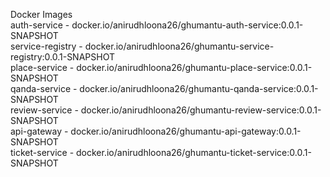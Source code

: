 Docker Images  
auth-service - docker.io/anirudhloona26/ghumantu-auth-service:0.0.1-SNAPSHOT  
service-registry - docker.io/anirudhloona26/ghumantu-service-registry:0.0.1-SNAPSHOT  
place-service - docker.io/anirudhloona26/ghumantu-place-service:0.0.1-SNAPSHOT  
qanda-service - docker.io/anirudhloona26/ghumantu-qanda-service:0.0.1-SNAPSHOT  
review-service - docker.io/anirudhloona26/ghumantu-review-service:0.0.1-SNAPSHOT  
api-gateway - docker.io/anirudhloona26/ghumantu-api-gateway:0.0.1-SNAPSHOT  
ticket-service - docker.io/anirudhloona26/ghumantu-ticket-service:0.0.1-SNAPSHOT